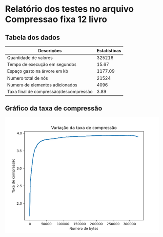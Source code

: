 
# Relatório dos testes no arquivo Compressao fixa 12 livro
    
## Tabela dos dados
    
| Descrições | Estatísticas |
| --- | --- |
| Quantidade de valores | 325216 |
| Tempo de execução em segundos | 15.67 |
| Espaço gasto na árvore em kb | 1177.09 |
| Numero total de nós | 21524 |
| Numero de elementos adicionados | 4096 |
| Taxa final de compressão/descompressão | 3.89 |

    
## Gráfico da taxa de compressão
    
![Grafico da compressão](./Grafico_Compressao_fixa_12_livro.png)

    